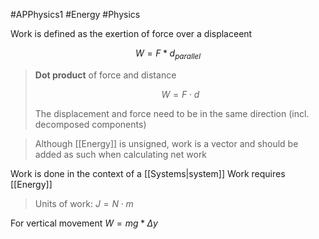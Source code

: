 #APPhysics1 #Energy #Physics 

Work is defined as the exertion of force over a displaceent

$$
W = F * d_{parallel}
$$

> **Dot product** of force and distance
> 
> $$
> W = F \cdot d
> $$
> 
> The displacement and force need to be in the same direction (incl. decomposed components)

> Although [[Energy]] is unsigned, work is a vector and should be added as such when calculating net work

Work is done in the context of a [[Systems|system]]
Work requires [[Energy]]
> Units of work: $J = N \cdot m$

For vertical movement $W = mg * \Delta  y$
